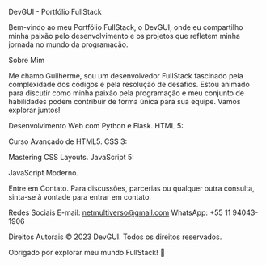 DevGUI - Portfólio FullStack

Bem-vindo ao meu Portfólio FullStack, o DevGUI, onde eu compartilho minha paixão pelo desenvolvimento e os projetos que refletem minha jornada no mundo da programação.

Sobre Mim

Me chamo Guilherme, sou um desenvolvedor FullStack fascinado pela complexidade dos códigos e pela resolução de desafios. Estou animado para discutir como minha paixão pela programação e meu conjunto de habilidades podem contribuir de forma única para sua equipe. Vamos explorar juntos!

Desenvolvimento Web com Python e Flask.
HTML 5:

Curso Avançado de HTML5.
CSS 3:

Mastering CSS Layouts.
JavaScript 5:

JavaScript Moderno.

Entre em Contato.
Para discussões, parcerias ou qualquer outra consulta, sinta-se à vontade para entrar em contato.

Redes Sociais
E-mail: netmultiverso@gmail.com
WhatsApp: +55 11 94043-1906

Direitos Autorais
© 2023 DevGUI. Todos os direitos reservados.

Obrigado por explorar meu mundo FullStack! 🚀
